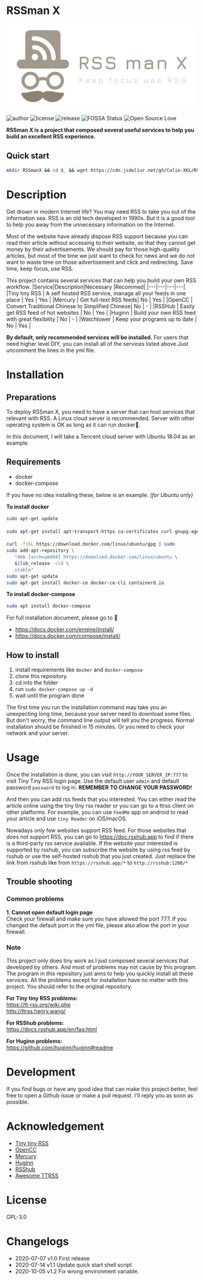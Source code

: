 # RSSman X
![logo](./.github/logo.png)

![author](https://img.shields.io/badge/author-Colin-blue)
![license](https://img.shields.io/github/license/Colin-XKL/RSSmanX)
![release](https://img.shields.io/github/v/release/Colin-XKL/RSSmanX)
![FOSSA Status](https://app.fossa.com/api/projects/git%2Bgithub.com%2FColin-XKL%2FRSSmanX.svg?type=shield)
![Open Source Love](https://badges.frapsoft.com/os/v2/open-source.svg?v=103)


**RSSman X is a project that composed several useful services to help you build an excellent RSS experience.**
## Quick start
```bash
mkdir RSSmanX && cd $_ && wget https://cdn.jsdelivr.net/gh/Colin-XKL/RSSmanX/docker-compose.yml && sudo docker-compose up -d
```
# Description
Get drown in modern Internet life? You may need RSS to take you out of the information sea. RSS is an old tech developed in 1990s. But it is a good tool to help you away from the unnecessary information on the Internet.

Most of the website have already dispose RSS support because you can read their article without accessing to their website, so that they cannot get money by their advertisements. We should pay for those high-quality articles, but most of the time we just want to check for news and we do not want to waste time on those advertisement and click and redirecting. Save time, keep focus, use RSS.


This project contains several services that can help you build your own RSS workflow.
|Service|Description|Necessary |Recommed|
|---|---|---|---|
|Tiny tiny RSS  |  A self hosted RSS service, manage all your feeds in one place | Yes | Yes |
|Mercury  | Get full-text RSS feeds| No | Yes |
|OpenCC | Convert Traditional Chinese to Simplified  Chinese| No | - |
|RSSHub | Easily get RSS feed of hot websites | No | Yes |
|Huginn | Build your own RSS feed with great flexibility | No | - |
|Watchtower | Keep your programs up to date | No | Yes |

**By default, only recommended services will be installed.** For users that need higher level DIY, you can install all of the services listed above.Just uncomment the lines in the yml file.
# Installation
## Preparations
To deploy RSSman X, you need to have a server that can host services that relevant with RSS. A Linux cloud server is recommended. Server with other operating system is OK as long as it can run docker🐋. 

In this document, I will take a Tencent cloud server with Ubuntu 18.04 as an example.
## Requirements
* docker
* docker-compose
  
If you have no idea installing these, below is an example. *(for Ubuntu only)*

**To install docker**
```bash
sudo apt-get update

sudo apt-get install apt-transport-https ca-certificates curl gnupg-agent software-properties-common

curl -fsSL https://download.docker.com/linux/ubuntu/gpg | sudo 
sudo add-apt-repository \
   "deb [arch=amd64] https://download.docker.com/linux/ubuntu \
   $(lsb_release -cs) \
   stable"
sudo apt-get update
sudo apt-get install docker-ce docker-ce-cli containerd.io
```

**To install docker-compose**
```bash
sudo apt install docker-compose
```

For full installation document, please go to 📕
* https://docs.docker.com/engine/install/
* https://docs.docker.com/compose/install/


## How to install
1. install requirements like `docker` and `docker-compose`
2. clone this repository
3. cd into the folder
4. run `sudo docker-compose up -d`
5. wait until the program done

The first time you run the installation command may take you an unexpecting long time, because your server need to download some files. But don't worry, the command line output will tell you the progress. Normal installation should be finished in 15 minutes. Or you need to check your network and your server.

# Usage
Once the installation is done, you can visit `http://YOUR_SERVER_IP:777` to visit Tiny Tiny RSS login page. Use the default user `admin` and default password `password` to log in. **REMEMBER TO CHANGE YOUR PASSWORD!**  

And then you can add rss feeds that you interested. You can either read the article online using the tiny tiny rss reader or you can go to a ttrss client on other platforms. For example, you can use `FeedMe` app on android to read your article and use `tiny Reader` on iOS/macOS. 

Nowadays only few websites support RSS feed. For those websites that does not support RSS, you can go to https://doc.rsshub.app to find if there is a third-party rss service available. If the website your interested is supported by rsshub, you can subscribe the website by using rss feed by rsshub or use the self-hosted rsshub that you just created. Just replace the link from rsshub like from `https://rsshub.app/*` to `http://rsshub:1200/*` 


## Trouble shooting
### Common problems
**1. Cannot open default login page**  
Check your firewall and make sure you have allowed the port 777. If you changed the default port in the yml file, please also allow the port in your firewall.
   
### Note
This project only does tiny work as I just composed several services that developed by others. And most of problems may not cause by this program. The program in this repository just aims to help you quickly install all these services. All the problems except for installation have no matter with this project. You should refer to the original repository.

**For Tiny tiny RSS problems:**  
https://tt-rss.org/wiki.php  
http://ttrss.henry.wang/  

**For RSShub problems:**  
https://docs.rsshub.app/en/faq.html

**For Huginn problems:**  
https://github.com/huginn/huginn#readme
 

# Development
If you find bugs or have any good idea that can make this project better, feel free to open a Github issue or make a pull request. I'll reply you as soon as possible.

# Acknowledgement
* [Tiny tiny RSS](https://github.com/DIYgod/RSSHub)
* [OpenCC](https://github.com/BYVoid/OpenCC)
* [Mercury](https://github.com/postlight/mercury-parser)
* [Huginn](https://github.com/huginn/huginn#readme)
* [RSShub](https://github.com/DIYgod/RSSHub)
* [Awesome TTRSS](https://github.com/HenryQW/Awesome-TTRSS)

# License
GPL-3.0 

# Changelogs
* 2020-07-07 v1.0  First release
* 2020-07-14 v1.1  Update quick start shell script
* 2020-10-05 v1.2  Fix wrong environment variable.

